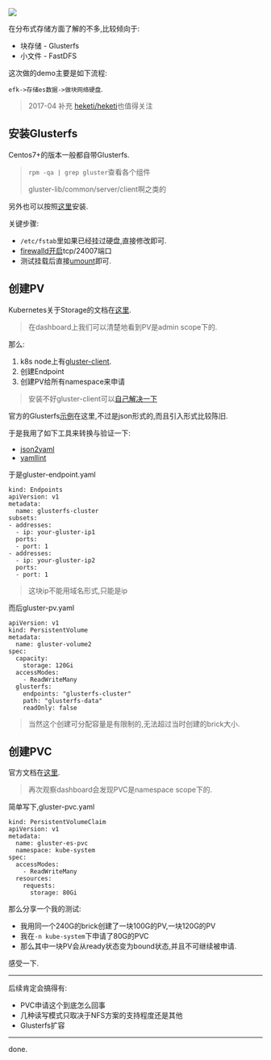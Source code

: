 ![](https://o4dyfn0ef.qnssl.com/image/2017-03-26-k8s-glusterfs-scaleway.png?imageView2/2/h/300) 

在分布式存储方面了解的不多,比较倾向于: 

- 块存储 - Glusterfs
- 小文件 - FastDFS

这次做的demo主要是如下流程: 

`efk->存储es数据->做块网络硬盘`. 

> 2017-04 补充 [heketi/heketi](https://github.com/heketi/heketi)也值得关注 

## 安装Glusterfs 

Centos7+的版本一般都自带Glusterfs.  

> `rpm -qa | grep gluster`查看各个组件 
> 
> gluster-lib/common/server/client啊之类的

另外也可以按照[这里](https://wiki.centos.org/SpecialInterestGroup/Storage/gluster-Quickstart)安装. 

关键步骤: 

- `/etc/fstab`里如果已经挂过硬盘,直接修改即可. 
- [firewalld开启](http://www.cnblogs.com/moxiaoan/p/5683743.html)tcp/24007端口
- 测试挂载后直接[umount](http://man.chinaunix.net/linux/mandrake/101/zh_cn/Command-Line.html/fs-and-mntpoints-mount.html)即可. 

## 创建PV 

Kubernetes关于Storage的文档在[这里](https://kubernetes.io/docs/concepts/storage/volumes/). 

> 在dashboard上我们可以清楚地看到PV是admin scope下的. 

那么: 

1. k8s node上有[gluster-client](http://gluster.readthedocs.io/en/latest/Administrator%20Guide/Setting%20Up%20Clients/?highlight=client). 
2. 创建Endpoint
3. 创建PV给所有namespace来申请

> 安装不好gluster-client可以[自己解决一下](https://buildlogs.centos.org/centos/7/storage/x86_64/gluster-3.10/) 

官方的Glusterfs[示例](https://github.com/kubernetes/kubernetes/tree/master/examples/volumes/glusterfs)在这里,不过是json形式的,而且引入形式比较陈旧.  

于是我用了如下工具来转换与验证一下: 

- [json2yaml](https://www.json2yaml.com)
- [yamllint](http://www.yamllint.com) 

于是gluster-endpoint.yaml 

```
kind: Endpoints
apiVersion: v1
metadata:
  name: glusterfs-cluster
subsets:
- addresses:
  - ip: your-gluster-ip1
  ports:
  - port: 1
- addresses:
  - ip: your-gluster-ip2
  ports:
  - port: 1
```

> 这块ip不能用域名形式,只能是ip 

而后gluster-pv.yaml 

```
apiVersion: v1
kind: PersistentVolume
metadata:
  name: gluster-volume2
spec:
  capacity:
    storage: 120Gi
  accessModes:
    - ReadWriteMany
  glusterfs:
    endpoints: "glusterfs-cluster"
    path: "glusterfs-data"
    readOnly: false
```

> 当然这个创建可分配容量是有限制的,无法超过当时创建的brick大小. 

## 创建PVC 

官方文档在[这里](https://kubernetes.io/docs/user-guide/persistent-volumes/#persistentvolumeclaims). 

> 再次观察dashboard会发现PVC是namespace scope下的. 

简单写下,gluster-pvc.yaml 

```
kind: PersistentVolumeClaim
apiVersion: v1
metadata:
  name: gluster-es-pvc
  namespace: kube-system
spec:
  accessModes:
    - ReadWriteMany
  resources:
    requests:
      storage: 80Gi
``` 

那么分享一个我的测试: 

- 我用同一个240G的brick创建了一块100G的PV,一块120G的PV
- 我在`-n kube-system`下申请了80G的PVC
- 那么其中一块PV会从ready状态变为bound状态,并且不可继续被申请. 

感受一下. 

- - - - -- 

后续肯定会搞得有: 

- PVC申请这个到底怎么回事 
- 几种读写模式只取决于NFS方案的支持程度还是其他
- Glusterfs扩容

- - - - - 

done. 



